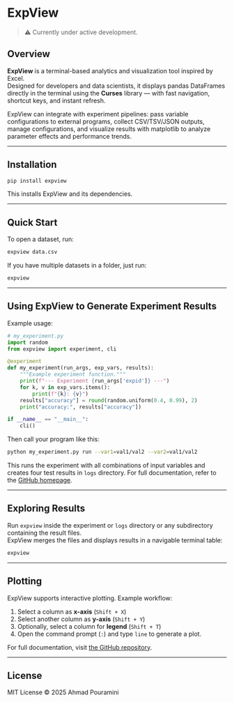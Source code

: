 # ExpView

> ⚠️ Currently under active development.

## Overview

**ExpView** is a terminal-based analytics and visualization tool inspired by Excel.  
Designed for developers and data scientists, it displays pandas DataFrames directly in the terminal using the **Curses** library — with fast navigation, shortcut keys, and instant refresh.

ExpView can integrate with experiment pipelines: pass variable configurations to external programs, collect CSV/TSV/JSON outputs, manage configurations, and visualize results with matplotlib to analyze parameter effects and performance trends.

---

## Installation

```bash
pip install expview
````

This installs ExpView and its dependencies.

---

## Quick Start

To open a dataset, run:

```bash
expview data.csv
```

If you have multiple datasets in a folder, just run:

```bash
expview
```

---

## Using ExpView to Generate Experiment Results

Example usage:

```python
# my_experiment.py
import random
from expview import experiment, cli

@experiment
def my_experiment(run_args, exp_vars, results):
    """Example experiment function."""
    print(f"--- Experiment {run_args['expid']} ---")
    for k, v in exp_vars.items():
        print(f"{k}: {v}")
    results["accuracy"] = round(random.uniform(0.4, 0.99), 2)
    print("accuracy:", results["accuracy"])

if __name__ == "__main__":
    cli()
```

Then call your program like this:

```bash
python my_experiment.py run --var1=val1/val2 --var2=val1/val2
```

This runs the experiment with all combinations of input variables and creates four test results in `logs` directory.
For full documentation, refer to the [GitHub homepage](https://github.com/puraminy/expview).

---

## Exploring Results

Run `expview` inside the experiment or `logs` directory or any subdirectory containing the result files.  
ExpView merges the files and displays results in a navigable terminal table:

```bash
expview
```

---

## Plotting

ExpView supports interactive plotting. Example workflow:

1. Select a column as **x-axis** (`Shift + X`)
2. Select another column as **y-axis** (`Shift + Y`)
3. Optionally, select a column for **legend** (`Shift + T`)
4. Open the command prompt (`:`) and type `line` to generate a plot.

For full documentation, visit [the GitHub repository](https://github.com/puraminy/expview).

---

## License

MIT License © 2025 Ahmad Pouramini

```

